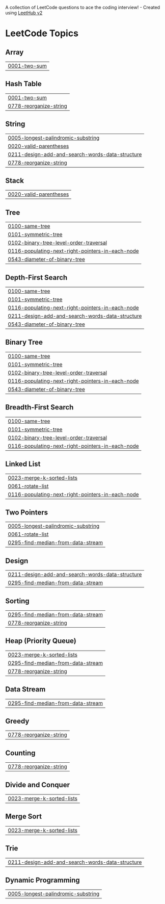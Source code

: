 A collection of LeetCode questions to ace the coding interview! - Created using [LeetHub v2](https://github.com/arunbhardwaj/LeetHub-2.0)
<!---LeetCode Topics Start-->
# LeetCode Topics
## Array
|  |
| ------- |
| [0001-two-sum](https://github.com/jigyansunanda/LCX-Java/tree/master/0001-two-sum) |
## Hash Table
|  |
| ------- |
| [0001-two-sum](https://github.com/jigyansunanda/LCX-Java/tree/master/0001-two-sum) |
| [0778-reorganize-string](https://github.com/jigyansunanda/LCX-Java/tree/master/0778-reorganize-string) |
## String
|  |
| ------- |
| [0005-longest-palindromic-substring](https://github.com/jigyansunanda/LCX-Java/tree/master/0005-longest-palindromic-substring) |
| [0020-valid-parentheses](https://github.com/jigyansunanda/LCX-Java/tree/master/0020-valid-parentheses) |
| [0211-design-add-and-search-words-data-structure](https://github.com/jigyansunanda/LCX-Java/tree/master/0211-design-add-and-search-words-data-structure) |
| [0778-reorganize-string](https://github.com/jigyansunanda/LCX-Java/tree/master/0778-reorganize-string) |
## Stack
|  |
| ------- |
| [0020-valid-parentheses](https://github.com/jigyansunanda/LCX-Java/tree/master/0020-valid-parentheses) |
## Tree
|  |
| ------- |
| [0100-same-tree](https://github.com/jigyansunanda/LCX-Java/tree/master/0100-same-tree) |
| [0101-symmetric-tree](https://github.com/jigyansunanda/LCX-Java/tree/master/0101-symmetric-tree) |
| [0102-binary-tree-level-order-traversal](https://github.com/jigyansunanda/LCX-Java/tree/master/0102-binary-tree-level-order-traversal) |
| [0116-populating-next-right-pointers-in-each-node](https://github.com/jigyansunanda/LCX-Java/tree/master/0116-populating-next-right-pointers-in-each-node) |
| [0543-diameter-of-binary-tree](https://github.com/jigyansunanda/LCX-Java/tree/master/0543-diameter-of-binary-tree) |
## Depth-First Search
|  |
| ------- |
| [0100-same-tree](https://github.com/jigyansunanda/LCX-Java/tree/master/0100-same-tree) |
| [0101-symmetric-tree](https://github.com/jigyansunanda/LCX-Java/tree/master/0101-symmetric-tree) |
| [0116-populating-next-right-pointers-in-each-node](https://github.com/jigyansunanda/LCX-Java/tree/master/0116-populating-next-right-pointers-in-each-node) |
| [0211-design-add-and-search-words-data-structure](https://github.com/jigyansunanda/LCX-Java/tree/master/0211-design-add-and-search-words-data-structure) |
| [0543-diameter-of-binary-tree](https://github.com/jigyansunanda/LCX-Java/tree/master/0543-diameter-of-binary-tree) |
## Binary Tree
|  |
| ------- |
| [0100-same-tree](https://github.com/jigyansunanda/LCX-Java/tree/master/0100-same-tree) |
| [0101-symmetric-tree](https://github.com/jigyansunanda/LCX-Java/tree/master/0101-symmetric-tree) |
| [0102-binary-tree-level-order-traversal](https://github.com/jigyansunanda/LCX-Java/tree/master/0102-binary-tree-level-order-traversal) |
| [0116-populating-next-right-pointers-in-each-node](https://github.com/jigyansunanda/LCX-Java/tree/master/0116-populating-next-right-pointers-in-each-node) |
| [0543-diameter-of-binary-tree](https://github.com/jigyansunanda/LCX-Java/tree/master/0543-diameter-of-binary-tree) |
## Breadth-First Search
|  |
| ------- |
| [0100-same-tree](https://github.com/jigyansunanda/LCX-Java/tree/master/0100-same-tree) |
| [0101-symmetric-tree](https://github.com/jigyansunanda/LCX-Java/tree/master/0101-symmetric-tree) |
| [0102-binary-tree-level-order-traversal](https://github.com/jigyansunanda/LCX-Java/tree/master/0102-binary-tree-level-order-traversal) |
| [0116-populating-next-right-pointers-in-each-node](https://github.com/jigyansunanda/LCX-Java/tree/master/0116-populating-next-right-pointers-in-each-node) |
## Linked List
|  |
| ------- |
| [0023-merge-k-sorted-lists](https://github.com/jigyansunanda/LCX-Java/tree/master/0023-merge-k-sorted-lists) |
| [0061-rotate-list](https://github.com/jigyansunanda/LCX-Java/tree/master/0061-rotate-list) |
| [0116-populating-next-right-pointers-in-each-node](https://github.com/jigyansunanda/LCX-Java/tree/master/0116-populating-next-right-pointers-in-each-node) |
## Two Pointers
|  |
| ------- |
| [0005-longest-palindromic-substring](https://github.com/jigyansunanda/LCX-Java/tree/master/0005-longest-palindromic-substring) |
| [0061-rotate-list](https://github.com/jigyansunanda/LCX-Java/tree/master/0061-rotate-list) |
| [0295-find-median-from-data-stream](https://github.com/jigyansunanda/LCX-Java/tree/master/0295-find-median-from-data-stream) |
## Design
|  |
| ------- |
| [0211-design-add-and-search-words-data-structure](https://github.com/jigyansunanda/LCX-Java/tree/master/0211-design-add-and-search-words-data-structure) |
| [0295-find-median-from-data-stream](https://github.com/jigyansunanda/LCX-Java/tree/master/0295-find-median-from-data-stream) |
## Sorting
|  |
| ------- |
| [0295-find-median-from-data-stream](https://github.com/jigyansunanda/LCX-Java/tree/master/0295-find-median-from-data-stream) |
| [0778-reorganize-string](https://github.com/jigyansunanda/LCX-Java/tree/master/0778-reorganize-string) |
## Heap (Priority Queue)
|  |
| ------- |
| [0023-merge-k-sorted-lists](https://github.com/jigyansunanda/LCX-Java/tree/master/0023-merge-k-sorted-lists) |
| [0295-find-median-from-data-stream](https://github.com/jigyansunanda/LCX-Java/tree/master/0295-find-median-from-data-stream) |
| [0778-reorganize-string](https://github.com/jigyansunanda/LCX-Java/tree/master/0778-reorganize-string) |
## Data Stream
|  |
| ------- |
| [0295-find-median-from-data-stream](https://github.com/jigyansunanda/LCX-Java/tree/master/0295-find-median-from-data-stream) |
## Greedy
|  |
| ------- |
| [0778-reorganize-string](https://github.com/jigyansunanda/LCX-Java/tree/master/0778-reorganize-string) |
## Counting
|  |
| ------- |
| [0778-reorganize-string](https://github.com/jigyansunanda/LCX-Java/tree/master/0778-reorganize-string) |
## Divide and Conquer
|  |
| ------- |
| [0023-merge-k-sorted-lists](https://github.com/jigyansunanda/LCX-Java/tree/master/0023-merge-k-sorted-lists) |
## Merge Sort
|  |
| ------- |
| [0023-merge-k-sorted-lists](https://github.com/jigyansunanda/LCX-Java/tree/master/0023-merge-k-sorted-lists) |
## Trie
|  |
| ------- |
| [0211-design-add-and-search-words-data-structure](https://github.com/jigyansunanda/LCX-Java/tree/master/0211-design-add-and-search-words-data-structure) |
## Dynamic Programming
|  |
| ------- |
| [0005-longest-palindromic-substring](https://github.com/jigyansunanda/LCX-Java/tree/master/0005-longest-palindromic-substring) |
<!---LeetCode Topics End-->